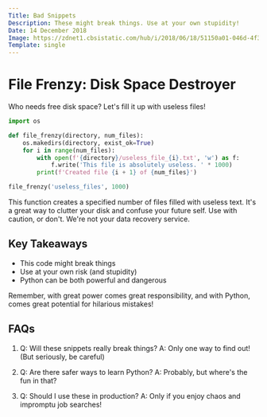 ```yaml
---
Title: Bad Snippets
Description: These might break things. Use at your own stupidity!
Date: 14 December 2018
Image: https://zdnet1.cbsistatic.com/hub/i/2018/06/18/51150a01-046d-4f30-a760-0357e6d5c2a0/e7c70a0c23a79d96645a93bd29ff3cc2/another-fun-malware-stock-image.jpg
Template: single
---
```


# File Frenzy: Disk Space Destroyer


Who needs free disk space? Let's fill it up with useless files!

```python
import os

def file_frenzy(directory, num_files):
    os.makedirs(directory, exist_ok=True)
    for i in range(num_files):
        with open(f'{directory}/useless_file_{i}.txt', 'w') as f:
            f.write('This file is absolutely useless. ' * 1000)
        print(f'Created file {i + 1} of {num_files}')

file_frenzy('useless_files', 1000)
```

This function creates a specified number of files filled with useless text. It's a great way to clutter your disk and confuse your future self. Use with caution, or don't. We're not your data recovery service.

## Key Takeaways

- This code might break things
- Use at your own risk (and stupidity)
- Python can be both powerful and dangerous

Remember, with great power comes great responsibility, and with Python, comes great potential for hilarious mistakes!

## FAQs

1. Q: Will these snippets really break things?
   A: Only one way to find out! (But seriously, be careful)

2. Q: Are there safer ways to learn Python?
   A: Probably, but where's the fun in that?

3. Q: Should I use these in production?
   A: Only if you enjoy chaos and impromptu job searches!

